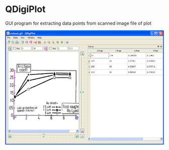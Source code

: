 # QDigiPlot
GUI program for extracting data points from scanned image file of plot

![alt text](https://github.com/iwoodsawyer/QDigiPlot/blob/main/img_digiplot.png?raw=true)
